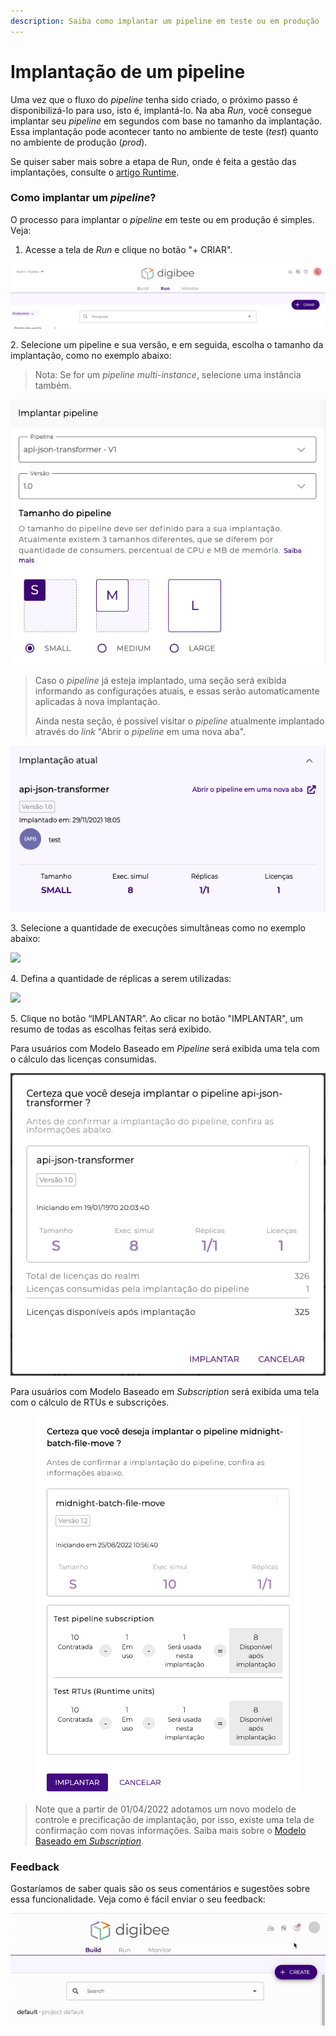 ```yaml
---
description: Saiba como implantar um pipeline em teste ou em produção
---
```


# Implantação de um pipeline

Uma vez que o fluxo do _pipeline_ tenha sido criado, o próximo passo é disponibilizá-lo para uso, isto é, implantá-lo. Na aba _Run_, você consegue implantar seu _pipeline_ em segundos com base no tamanho da implantação. Essa implantação pode acontecer tanto no ambiente de teste (_test_) quanto no ambiente de produção (_prod_).

Se quiser saber mais sobre a etapa de Run, onde é feita a gestão das implantações, consulte o [artigo Runtime](runtime.md).

### **Como implantar um **_**pipeline**_**?** <a href="#h_a34f6b010d" id="h_a34f6b010d"></a>

O processo para implantar o _pipeline_ em teste ou em produção é simples. Veja:

1. Acesse a tela de _Run_ e clique no botão "+ CRIAR".

![](<../.gitbook/assets/1 - Run - Tela Principal (1).jpg>)

2\. Selecione um pipeline e sua versão, e em seguida, escolha o tamanho da implantação, como no exemplo abaixo:

> Nota: Se for um _pipeline_ _multi-instance_, selecione uma instância também.

![](<../.gitbook/assets/2 - Implantar Pipeline.jpg>)

> Caso o _pipeline_ já esteja implantado, uma seção será exibida informando as configurações atuais, e essas serão automaticamente aplicadas à nova implantação.&#x20;
>
> Ainda nesta seção, é possível visitar o _pipeline_ atualmente implantado através do _link_ "Abrir o _pipeline_ em uma nova aba".

![](<../.gitbook/assets/3 - Implatacao Atual Pipeline.jpg>)

3\. Selecione a quantidade de execuções simultâneas como no exemplo abaixo:

![](<../.gitbook/assets/implantação\_1 (1).png>)

4\. Defina a quantidade de réplicas a serem utilizadas:

![](../.gitbook/assets/implantação\_2.png)

5\. Clique no botão “IMPLANTAR”. Ao clicar no botão "IMPLANTAR", um resumo de todas as escolhas feitas será exibido.

Para usuários com Modelo Baseado em _Pipeline_ será exibida uma tela com o cálculo das licenças consumidas.

![](<../.gitbook/assets/7 - Botao Implantar.jpg>)

Para usuários com Modelo Baseado em _Subscription_ será exibida uma tela com o cálculo de RTUs e subscrições.

<figure><img src="../.gitbook/assets/pt deploying.png" alt=""><figcaption></figcaption></figure>

> Note que a partir de 01/04/2022 adotamos um novo modelo de controle e precificação de implantação, por isso, existe uma tela de confirmação com novas informações. Saiba mais sobre o [Modelo Baseado em _Subscription_](https://docs.digibee.com/help-center/v/pt-br/geral/novo-modelo-saas-subscription).

### **Feedback** <a href="#h_b71ada9afe" id="h_b71ada9afe"></a>

Gostaríamos de saber quais são os seus comentários e sugestões sobre essa funcionalidade. Veja como é fácil enviar o seu feedback:

![](../.gitbook/assets/Gif.gif)
